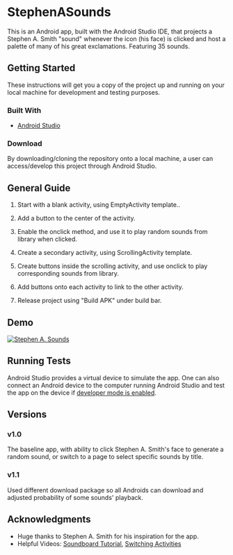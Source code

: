 # StephenASounds
This is an Android app, built with the Android Studio IDE, that projects a Stephen A. Smith "sound" whenever the icon (his face) is clicked and host a palette of many of his great exclamations. Featuring 35 sounds.

## Getting Started
These instructions will get you a copy of the project up and running on your local machine for development and testing purposes.

### Built With
* [Android Studio](https://developer.android.com/studio/index.html) 

### Download
By downloading/cloning the repository onto a local machine, a user can access/develop this project through Android Studio.

## General Guide
1. Start with a blank activity, using EmptyActivity template..

2. Add a button to the center of the activity.

3. Enable the onclick method, and use it to play random sounds from library when clicked.

4. Create a secondary activity, using ScrollingActivity template.

5. Create buttons inside the scrolling activity, and use onclick to play corresponding sounds from library.

6. Add buttons onto each activity to link to the other activity.

7. Release project using "Build APK" under build bar.

## Demo
[![Stephen A. Sounds](http://img.youtube.com/vi/tZKLxY2MVzA/0.jpg)](http://www.youtube.com/watch?v=tZKLxY2MVzA "Stephen A. Sounds App Demo")

## Running Tests
Android Studio provides a virtual device to simulate the app. One can also connect an Android device to the computer running Android Studio and test the app on the device if [developer mode is enabled](https://www.digitaltrends.com/mobile/how-to-get-developer-options-on-android/).

## Versions

### v1.0 
The baseline app, with ability to click Stephen A. Smith's face to generate a random sound, or switch to a page to select specific sounds by title.

### v1.1
Used different download package so all Androids can download and adjusted probability of some sounds' playback.

## Acknowledgments
* Huge thanks to Stephen A. Smith for his inspiration for the app.
* Helpful Videos: [Soundboard Tutorial](https://www.youtube.com/watch?v=EOzAF0BfnM4), [Switching Activities](https://www.youtube.com/watch?v=n21mXO1ASJM&t=)